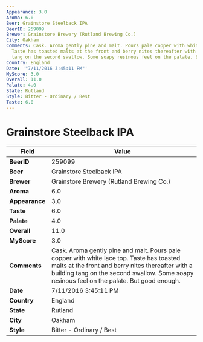 ```yaml
---
Appearance: 3.0
Aroma: 6.0
Beer: Grainstore Steelback IPA
BeerID: 259099
Brewer: Grainstore Brewery (Rutland Brewing Co.)
City: Oakham
Comments: Cask. Aroma gently pine and malt. Pours pale copper with white lace top.
  Taste has toasted malts at the front and berry nites thereafter with a building
  tang on the second swallow. Some soapy resinous feel on the palate. But good enough.
Country: England
Date: '"7/11/2016 3:45:11 PM"'
MyScore: 3.0
Overall: 11.0
Palate: 4.0
State: Rutland
Style: Bitter - Ordinary / Best
Taste: 6.0
---
```


# Grainstore Steelback IPA

| Field         | Value |
|---------------|-------|
| **BeerID** | 259099 |
| **Beer** | Grainstore Steelback IPA |
| **Brewer** | Grainstore Brewery (Rutland Brewing Co.) |
| **Aroma** | 6.0 |
| **Appearance** | 3.0 |
| **Taste** | 6.0 |
| **Palate** | 4.0 |
| **Overall** | 11.0 |
| **MyScore** | 3.0 |
| **Comments** | Cask. Aroma gently pine and malt. Pours pale copper with white lace top. Taste has toasted malts at the front and berry nites thereafter with a building tang on the second swallow. Some soapy resinous feel on the palate. But good enough. |
| **Date** | 7/11/2016 3:45:11 PM |
| **Country** | England |
| **State** | Rutland |
| **City** | Oakham |
| **Style** | Bitter - Ordinary / Best |
